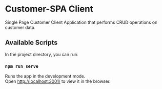 # Customer-SPA Client

Single Page Customer Client Application that performs CRUD operations on customer data.

## Available Scripts

In the project directory, you can run:

### `npm run serve`

Runs the app in the development mode.<br>
Open [http://localhost:3001/](http://localhost:3001/) to view it in the browser.
